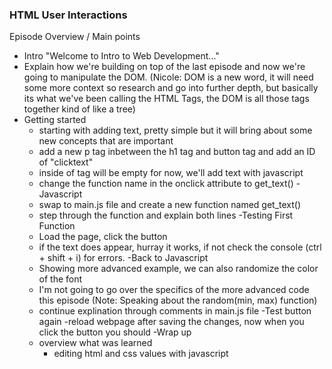 ### HTML User Interactions

Episode Overview / Main points
  - Intro "Welcome to Intro to Web Development..."
  - Explain how we're building on top of the last episode and now we're going to manipulate the DOM. (Nicole: DOM is a new word, it will need some more context so research and go into further depth, but basically its what we've been calling the HTML Tags, the DOM is all those tags together kind of like a tree)
  - Getting started
    - starting with adding text, pretty simple but it will bring about some new concepts that are important
    - add a new p tag inbetween the h1 tag and button tag and add an ID of "clicktext"
    - inside of tag will be empty for now, we'll add text with javascript
    - change the function name in the onclick attribute to get_text()
  -Javascript
    - swap to main.js file and create a new function named get_text()
    - step through the function and explain both lines
  -Testing First Function
    - Load the page, click the button
    - if the text does appear, hurray it works, if not check the console (ctrl + shift + i) for errors. 
  -Back to Javascript
    - Showing more advanced example, we can also randomize the color of the font
    - I'm not going to go over the specifics of the more advanced code this episode (Note: Speaking about the random(min, max) function)
    - continue explination through comments in main.js file
  -Test button again
    -reload webpage after saving the changes, now when you click the button you should
  -Wrap up
    - overview what was learned
      - editing html and css values with javascript